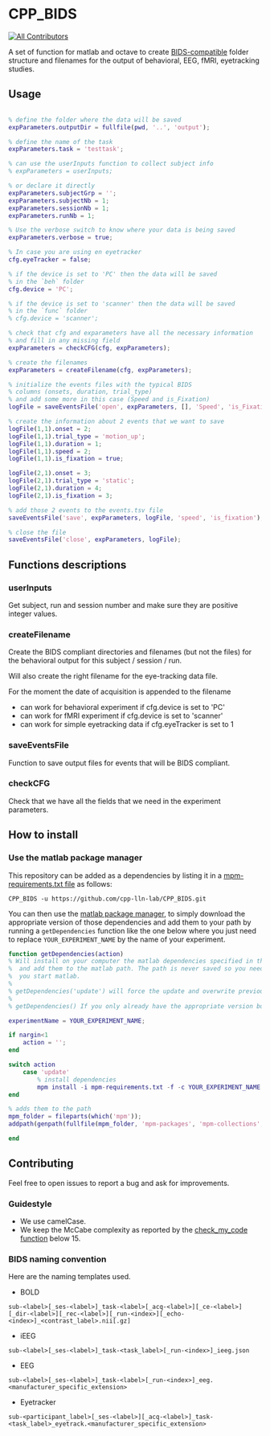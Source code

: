 # CPP_BIDS
<!-- ALL-CONTRIBUTORS-BADGE:START - Do not remove or modify this section -->
[![All Contributors](https://img.shields.io/badge/all_contributors-3-orange.svg?style=flat-square)](#contributors-)
<!-- ALL-CONTRIBUTORS-BADGE:END -->

A set of function for matlab and octave to create [BIDS-compatible](https://bids-specification.readthedocs.io/en/stable/) folder structure and filenames for the output of behavioral, EEG, fMRI, eyetracking studies.

## Usage

```matlab

% define the folder where the data will be saved
expParameters.outputDir = fullfile(pwd, '..', 'output');

% define the name of the task
expParameters.task = 'testtask';

% can use the userInputs function to collect subject info
% expParameters = userInputs;

% or declare it directly
expParameters.subjectGrp = '';
expParameters.subjectNb = 1;
expParameters.sessionNb = 1;
expParameters.runNb = 1;

% Use the verbose switch to know where your data is being saved
expParameters.verbose = true;

% In case you are using en eyetracker
cfg.eyeTracker = false;

% if the device is set to 'PC' then the data will be saved
% in the `beh` folder
cfg.device = 'PC';

% if the device is set to 'scanner' then the data will be saved
% in the `func` folder
% cfg.device = 'scanner';

% check that cfg and exparameters have all the necessary information
% and fill in any missing field
expParameters = checkCFG(cfg, expParameters);

% create the filenames
expParameters = createFilename(cfg, expParameters);

% initialize the events files with the typical BIDS
% columns (onsets, duration, trial_type)
% and add some more in this case (Speed and is_Fixation)
logFile = saveEventsFile('open', expParameters, [], 'Speed', 'is_Fixation');

% create the information about 2 events that we want to save
logFile(1,1).onset = 2;
logFile(1,1).trial_type = 'motion_up';
logFile(1,1).duration = 1;
logFile(1,1).speed = 2;
logFile(1,1).is_fixation = true;

logFile(2,1).onset = 3;
logFile(2,1).trial_type = 'static';
logFile(2,1).duration = 4;
logFile(2,1).is_fixation = 3;

% add those 2 events to the events.tsv file
saveEventsFile('save', expParameters, logFile, 'speed', 'is_fixation');

% close the file
saveEventsFile('close', expParameters, logFile);

```

## Functions descriptions

### userInputs

Get subject, run and session number and make sure they are positive integer values.

### createFilename

Create the BIDS compliant directories  and filenames (but not the files) for the behavioral
output for this subject / session / run.

Will also create the right filename for the eye-tracking data file.

For the moment the date of acquisition is appended to the filename
-   can work for behavioral experiment if cfg.device is set to 'PC'
-   can work for fMRI experiment if cfg.device is set to 'scanner'
-   can work for simple eyetracking data if cfg.eyeTracker is set to 1

### saveEventsFile

Function to save output files for events that will be BIDS compliant.

### checkCFG
Check that we have all the fields that we need in the experiment parameters.

## How to install

### Use the matlab package manager

This repository can be added as a dependencies by listing it in a
[mpm-requirements.txt file](.mpm-requirements.txt) as follows:

```
CPP_BIDS -u https://github.com/cpp-lln-lab/CPP_BIDS.git
```

You can then use the [matlab package manager](https://github.com/mobeets/mpm), to simply download
the appropriate version of those dependencies and add them to your path by running a
`getDependencies` function like the one below where you just need to replace
`YOUR_EXPERIMENT_NAME` by the name of your experiment.

```matlab
function getDependencies(action)
% Will install on your computer the matlab dependencies specified in the mpm-requirements.txt
%  and add them to the matlab path. The path is never saved so you need to run getDependencies() when
%  you start matlab.
%
% getDependencies('update') will force the update and overwrite previous version of the dependencies.
%
% getDependencies() If you only already have the appropriate version but just want to add them to the matlab path.

experimentName = YOUR_EXPERIMENT_NAME;

if nargin<1
    action = '';
end

switch action
    case 'update'
        % install dependencies
        mpm install -i mpm-requirements.txt -f -c YOUR_EXPERIMENT_NAME
end

% adds them to the path
mpm_folder = fileparts(which('mpm'));
addpath(genpath(fullfile(mpm_folder, 'mpm-packages', 'mpm-collections', experimentName)));

end
```

## Contributing

Feel free to open issues to report a bug and ask for improvements.

### Guidestyle

-   We use camelCase.
-   We keep the McCabe complexity as reported by the [check_my_code function](https://github.com/Remi-Gau/matlab_checkcode) below 15.

### BIDS naming convention

Here are the naming templates used.

-   BOLD

`sub-<label>[_ses-<label>]_task-<label>[_acq-<label>][_ce-<label>][_dir-<label>][_rec-<label>][_run-<index>][_echo-<index>]_<contrast_label>.nii[.gz]`

-   iEEG

`sub-<label>[_ses-<label>]_task-<task_label>[_run-<index>]_ieeg.json`

-   EEG

`sub-<label>[_ses-<label>]_task-<label>[_run-<index>]_eeg.<manufacturer_specific_extension>`

-   Eyetracker

`sub-<participant_label>[_ses-<label>][_acq-<label>]_task-<task_label>_eyetrack.<manufacturer_specific_extension>`
